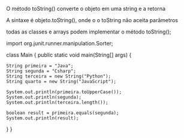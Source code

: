 O método toString() converte o objeto em uma string e a retorna

A sintaxe é objeto.toString(), onde o o toString não aceita parâmetros 

todas as classes e arrays podem implementar o método toString();

import org.junit.runner.manipulation.Sorter;

class Main {
  public static void main(String[] args) { 

    String primeira = "Java";
    String segunda = "Csharp";
    String terceira = new String("Python");
    String quarto = new String("JavaScript");

    System.out.println(primeira.toUpperCase());
    System.out.println(segunda);
    System.out.println(terceira.length());

    boolean result = primeira.equals(segunda);
    System.out.println(result);
  }
}